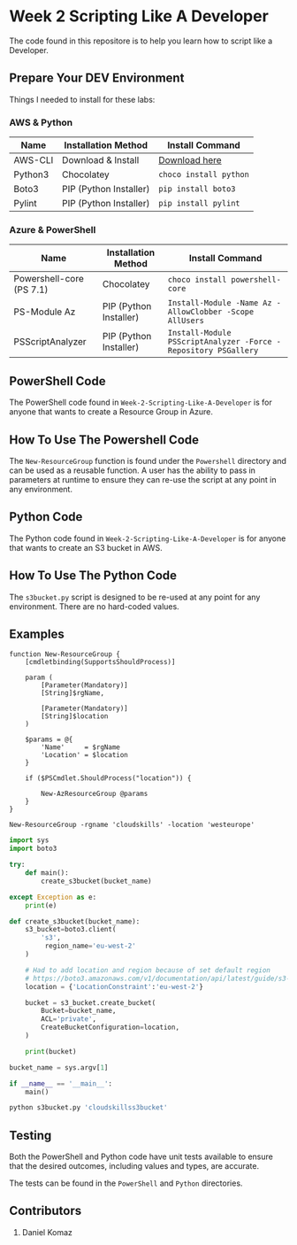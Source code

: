 # Week 2 Scripting Like A Developer

The code found in this repositore is to help you learn how to script like a Developer.

## Prepare Your DEV Environment

Things I needed to install for these labs:

### AWS & Python

| Name    | Installation Method    | Install Command                              |
| ------- | ---------------------- | -------------------------------------------- |
| AWS-CLI | Download & Install     | [Download here](https://aws.amazon.com/cli/) |
| Python3 | Chocolatey             | `choco install python`                       |
| Boto3   | PIP (Python Installer) | `pip install boto3`                          |
| Pylint  | PIP (Python Installer) | `pip install pylint`                         |

### Azure & PowerShell

| Name                     | Installation Method    | Install Command                                                |
| ------------------------ | ---------------------- | -------------------------------------------------------------- |
| Powershell-core (PS 7.1) | Chocolatey             | `choco install powershell-core`                                |
| PS-Module Az             | PIP (Python Installer) | `Install-Module -Name Az -AllowClobber -Scope AllUsers`        |
| PSScriptAnalyzer         | PIP (Python Installer) | `Install-Module PSScriptAnalyzer -Force -Repository PSGallery` |

## PowerShell Code

The PowerShell code found in `Week-2-Scripting-Like-A-Developer` is for anyone that wants to create a Resource Group in Azure.

## How To Use The Powershell Code

The `New-ResourceGroup` function is found under the `Powershell` directory and can be used as a reusable function. A user has the ability to pass in parameters at runtime to ensure they can re-use the script at any point in any environment.

## Python Code

The Python code found in `Week-2-Scripting-Like-A-Developer` is for anyone that wants to create an S3 bucket in AWS.

## How To Use The Python Code

The `s3bucket.py` script is designed to be re-used at any point for any environment. There are no hard-coded values.

## Examples

```Pwsh
function New-ResourceGroup {
    [cmdletbinding(SupportsShouldProcess)]

    param (
        [Parameter(Mandatory)]
        [String]$rgName,

        [Parameter(Mandatory)]
        [String]$location
    )

    $params = @{
        'Name'     = $rgName
        'Location' = $location
    }

    if ($PSCmdlet.ShouldProcess("location")) {

        New-AzResourceGroup @params
    }
}

New-ResourceGroup -rgname 'cloudskills' -location 'westeurope'
```

```Python
import sys
import boto3

try:
    def main():
        create_s3bucket(bucket_name)

except Exception as e:
    print(e)

def create_s3bucket(bucket_name):
    s3_bucket=boto3.client(
        's3',
         region_name='eu-west-2'
    )

    # Had to add location and region because of set default region
    # https://boto3.amazonaws.com/v1/documentation/api/latest/guide/s3-example-creating-buckets.html
    location = {'LocationConstraint':'eu-west-2'}

    bucket = s3_bucket.create_bucket(
        Bucket=bucket_name,
        ACL='private',
        CreateBucketConfiguration=location,
    )

    print(bucket)

bucket_name = sys.argv[1]

if __name__ == '__main__':
    main()

python s3bucket.py 'cloudskillss3bucket'
```

## Testing

Both the PowerShell and Python code have unit tests available to ensure that the desired outcomes, including values and types, are accurate.

The tests can be found in the `PowerShell` and `Python` directories.

## Contributors

1. Daniel Komaz
